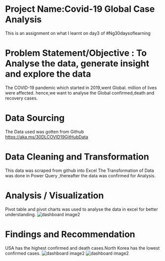 # Project Name:Covid-19 Global Case Analysis

This is an assignment on what I learnt on day3 of #Ng30daysoflearning 


# Problem Statement/Objective : To Analyse the data, generate insight and explore the data

The COVID-19 pandemic which started in 2019,went Global. million of lives were affected.
hence,we want to analyse the Global confirmed,death and recovery cases.



# Data Sourcing 
The Data used was gotten from Github https://aka.ms/30DLCOVID19GitHubData


# Data Cleaning and Transformation 
This data was scraped from github into Excel 
The Transformation of Data was done in Power Query ,thereafter the data was confirmed for Analysis. 


# Analysis / Visualization 
 Pivot table and pivot charts was used to analyse the data in excel for better understanding. 
 ![dashboard image2](https://user-images.githubusercontent.com/110899382/188530842-3343fd4c-2d6a-439d-af57-09866336d90e.png)

 
 
 
 # Findings and Recommendation 
 USA has the highest confirmed and death cases.North Korea has the lowest confirmed cases. 
![dashboard image2](https://user-images.githubusercontent.com/110899382/188531276-d5e277c9-0736-4678-8e62-8a1224d92b20.png)
![dashboard image2](https://user-images.githubusercontent.com/110899382/188531434-ac296729-417c-4c24-a426-4049b0dcf5b9.png)

 
